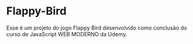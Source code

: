 # Flappy-Bird
Esse é um projeto do jogo Flappy Bird desenvolvido como conclusão do curso de JavaScript WEB MODERNO da Udemy.
